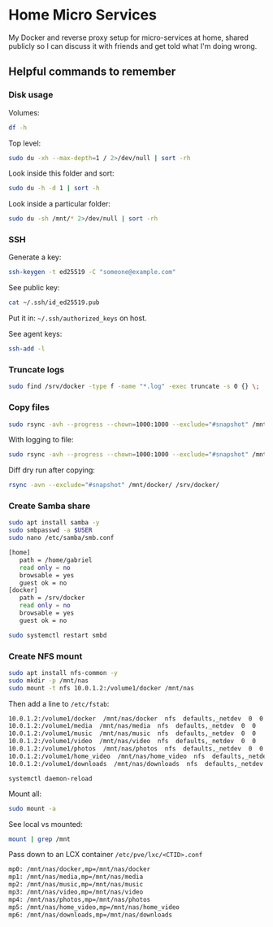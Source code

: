 # Home Micro Services

My Docker and reverse proxy setup for micro-services at home, shared publicly so I can discuss it with friends and get told what I'm doing wrong.

## Helpful commands to remember

### Disk usage

Volumes:

```bash
df -h
```

Top level:

```bash
sudo du -xh --max-depth=1 / 2>/dev/null | sort -rh
```

Look inside this folder and sort:

```bash
sudo du -h -d 1 | sort -h
```

Look inside a particular folder:

```bash
sudo du -sh /mnt/* 2>/dev/null | sort -rh
```

### SSH

Generate a key:

```bash
ssh-keygen -t ed25519 -C "someone@example.com"
```

See public key:

```bash
cat ~/.ssh/id_ed25519.pub
```

Put it in: `~/.ssh/authorized_keys` on host.

See agent keys:

```bash
ssh-add -l
```

### Truncate logs

```bash
sudo find /srv/docker -type f -name "*.log" -exec truncate -s 0 {} \;
```

### Copy files

```bash
sudo rsync -avh --progress --chown=1000:1000 --exclude="#snapshot" /mnt/docker/ /srv/docker/
```

With logging to file:

```bash
sudo rsync -avh --progress --chown=1000:1000 --exclude="#snapshot" /mnt/docker/ /srv/docker/ 2>&1 | tee ~/docker_copy.log
```

Diff dry run after copying:

```bash
rsync -avn --exclude="#snapshot" /mnt/docker/ /srv/docker/
```

### Create Samba share

```bash
sudo apt install samba -y
sudo smbpasswd -a $USER
sudo nano /etc/samba/smb.conf
```

```bash
[home]
   path = /home/gabriel
   read only = no
   browsable = yes
   guest ok = no
[docker]
   path = /srv/docker
   read only = no
   browsable = yes
   guest ok = no
```

```bash
sudo systemctl restart smbd
```

### Create NFS mount

```bash
sudo apt install nfs-common -y
sudo mkdir -p /mnt/nas
sudo mount -t nfs 10.0.1.2:/volume1/docker /mnt/nas
```

Then add a line to `/etc/fstab`:

```bash
10.0.1.2:/volume1/docker  /mnt/nas/docker  nfs  defaults,_netdev  0  0
10.0.1.2:/volume1/media  /mnt/nas/media  nfs  defaults,_netdev  0  0
10.0.1.2:/volume1/music  /mnt/nas/music  nfs  defaults,_netdev  0  0
10.0.1.2:/volume1/video  /mnt/nas/video  nfs  defaults,_netdev  0  0
10.0.1.2:/volume1/photos  /mnt/nas/photos  nfs  defaults,_netdev  0  0
10.0.1.2:/volume1/home_video  /mnt/nas/home_video  nfs  defaults,_netdev  0  0
10.0.1.2:/volume1/downloads  /mnt/nas/downloads  nfs  defaults,_netdev  0  0
```

`systemctl daemon-reload`

Mount all:

```bash
sudo mount -a
```

See local vs mounted:

```bash
mount | grep /mnt
```

Pass down to an LCX container `/etc/pve/lxc/<CTID>.conf`

```bash
mp0: /mnt/nas/docker,mp=/mnt/nas/docker
mp1: /mnt/nas/media,mp=/mnt/nas/media
mp2: /mnt/nas/music,mp=/mnt/nas/music
mp3: /mnt/nas/video,mp=/mnt/nas/video
mp4: /mnt/nas/photos,mp=/mnt/nas/photos
mp5: /mnt/nas/home_video,mp=/mnt/nas/home_video
mp6: /mnt/nas/downloads,mp=/mnt/nas/downloads
```

